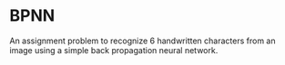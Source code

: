 # BPNN
An assignment problem to recognize 6 handwritten characters from an image using a simple back propagation neural network.
